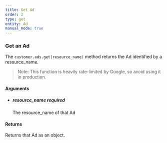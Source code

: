 ```yaml
---
title: Get Ad 
order: 2
type: get
entity: Ad 
manual_mode: true
---
```


### Get an Ad 

The `customer.ads.get(resource_name)` method returns the Ad identified by a resource_name. 

> Note: This function is heavily rate-limited by Google, so avoid using it in production.


#### Arguments

- ##### resource_name *required*
    The resource_name of that Ad


#### Returns

Returns that Ad as an object.
